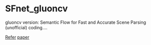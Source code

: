 # SFnet_gluoncv

gluoncv version: Semantic Flow for Fast and Accurate Scene Parsing (unofficial)
coding....

[Refer](https://github.com/donnyyou/torchcv)
[paper](https://arxiv.org/pdf/2002.10120.pdf)
